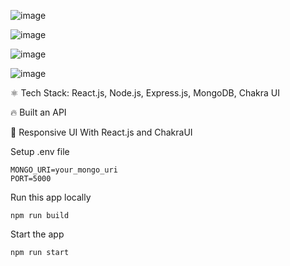 ![image](https://github.com/user-attachments/assets/66f2b80f-b360-4db4-9298-bbcbbcb463e9)

![image](https://github.com/user-attachments/assets/92e4195b-fdcc-488c-b866-fb771199ffca)

![image](https://github.com/user-attachments/assets/aa2600e1-928f-459e-ad21-d748b17fd4ac)

![image](https://github.com/user-attachments/assets/24ea392a-6429-41eb-845a-0f12bcedefd9)

⚛️ Tech Stack: React.js, Node.js, Express.js, MongoDB, Chakra UI

🔥 Built an API

📱 Responsive UI With React.js and ChakraUI


Setup .env file
```shell
MONGO_URI=your_mongo_uri
PORT=5000
```

Run this app locally
```shell
npm run build
```
Start the app
```shell
npm run start
```
